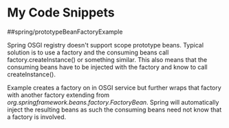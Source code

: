 # My Code Snippets

##spring/prototypeBeanFactoryExample

Spring OSGI registry doesn't support scope prototype beans.  Typical solution is to use a factory and the consuming beans call factory.createInstance() or something similar.  This also means that the consuming beans have to be injected with the factory and know to call createInstance().

Example creates a factory on in OSGI service but further wraps that factory with another factory extending from *org.springframework.beans.factory.FactoryBean*.   Spring will automatically inject the resulting beans as such the consuming beans need not know that a factory is involved.

